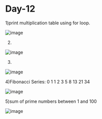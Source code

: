 # Day-12 
1)print multiplication table using for loop.


![image](https://github.com/user-attachments/assets/364c0d47-4e7e-4860-b953-dae97a274244)



2)  

    


![image](https://github.com/user-attachments/assets/4c39df7d-0d3a-4a88-bd45-0728b1326eb4)



3)
![image](https://github.com/user-attachments/assets/31fc8522-d9c3-4611-8bdd-0acbd89619e1)





4)Fibonacci Series:
0 1 1 2 3 5 8 13 21 34

![image](https://github.com/user-attachments/assets/db3e200f-aed9-44b3-aebc-bc3a1f70ae7c)


5)sum of prime numbers between 1 and 100

![image](https://github.com/user-attachments/assets/c2bfaada-b5e0-4937-a798-92425a6ddbf9)

